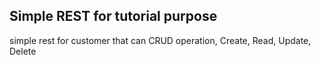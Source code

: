 ## Simple REST for tutorial purpose

simple rest for customer that can CRUD operation, Create, Read, Update, Delete